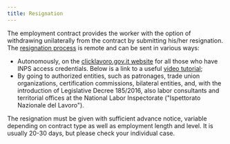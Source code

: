 ```yaml
---
title: Resignation
---
```

The employment contract provides the worker with the option of withdrawing unilaterally from the
contract by submitting his/her resignation. The [resignation process](https://www.cliclavoro.gov.it/Cittadini/Pagine/Adempimenti.aspx)
is remote and can be sent in various ways:

- Autonomously, on the [clicklavoro.gov.it website](http://clicklavoro.gov.it) for all those who 
  have INPS access credentials. Below is a link to a useful
  [video tutorial](https://youtu.be/02yuLr7-h_E);
- By going to authorized entities, such as patronages, trade union organizations, certification
  commissions, bilateral entities, and, with the introduction of Legislative Decree 185/2016, also 
  labor consultants and territorial offices at the National Labor Inspectorate ("Ispettorato
  Nazionale del Lavoro").

The resignation must be given with sufficient advance notice, variable depending on contract type as
well as employment length and level. It is usually 20-30 days, but please check your individual 
case.
